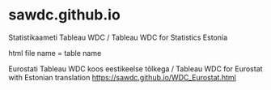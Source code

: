 # sawdc.github.io
Statistikaameti Tableau WDC / Tableau WDC for Statistics Estonia

html file name = table name

Eurostati Tableau WDC koos eestikeelse tõlkega / Tableau WDC for Eurostat with Estonian translation
https://sawdc.github.io/WDC_Eurostat.html
